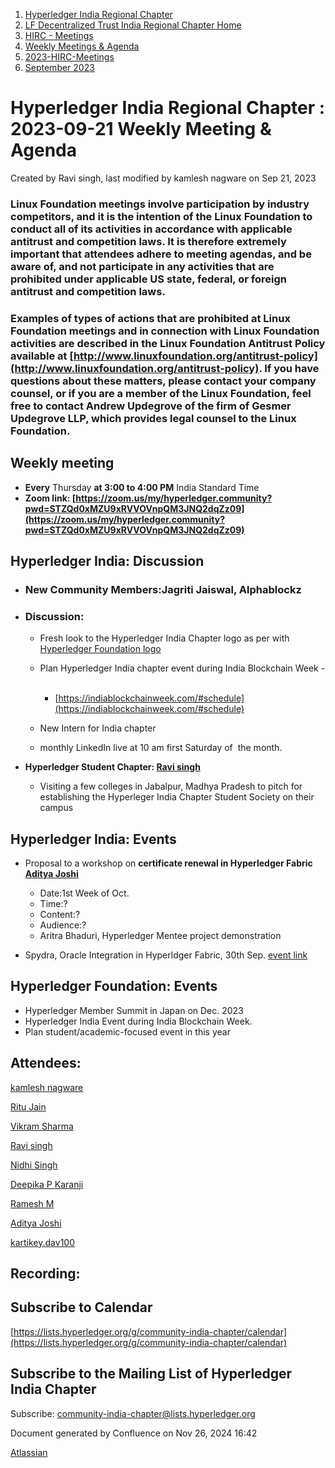 1. [Hyperledger India Regional Chapter](index.html)
2. [LF Decentralized Trust India Regional Chapter Home](LF-Decentralized-Trust-India-Regional-Chapter-Home_19169282.html)
3. [HIRC - Meetings](HIRC---Meetings_19169350.html)
4. [Weekly Meetings &amp; Agenda](19169352.html)
5. [2023-HIRC-Meetings](2023-HIRC-Meetings_19170487.html)
6. [September 2023](September-2023_19171257.html)

# Hyperledger India Regional Chapter : 2023-09-21 Weekly Meeting &amp; Agenda

Created by Ravi singh, last modified by kamlesh nagware on Sep 21, 2023

### **Linux Foundation meetings involve participation by industry competitors, and it is the intention of the Linux Foundation to conduct all of its activities in accordance with applicable antitrust and competition laws. It is therefore extremely important that attendees adhere to meeting agendas, and be aware of, and not participate in any activities that are prohibited under applicable US state, federal, or foreign antitrust and competition laws.**

### **Examples of types of actions that are prohibited at Linux Foundation meetings and in connection with Linux Foundation activities are described in the Linux Foundation Antitrust Policy available at [http://www.linuxfoundation.org/antitrust-policy](http://www.linuxfoundation.org/antitrust-policy). If you have questions about these matters, please contact your company counsel, or if you are a member of the Linux Foundation, feel free to contact Andrew Updegrove of the firm of Gesmer Updegrove LLP, which provides legal counsel to the Linux Foundation.**

## **Weekly meeting**

- **Every** Thursday **at 3:00 to 4:00 PM** India Standard Time
- **Zoom link: [https://zoom.us/my/hyperledger.community?pwd=STZQd0xMZU9xRVVOVnpQM3JNQ2dqZz09](https://zoom.us/my/hyperledger.community?pwd=STZQd0xMZU9xRVVOVnpQM3JNQ2dqZz09)**

## **Hyperledger India: Discussion**

- ### New Community Members:Jagriti Jaiswal, Alphablockz

<!--THE END-->

- ### **Discussion:**
  
  - Fresh look to the Hyperledger India Chapter logo as per with [Hyperledger Foundation logo](https://www.hyperledger.org/blog/welcome-to-the-new-hyperledger-foundation-look)
  - Plan Hyperledger India chapter event during India Blockchain Week - 
    
    - [https://indiablockchainweek.com/#schedule](https://indiablockchainweek.com/#schedule)
  - New Intern for India chapter
  - monthly LinkedIn live at 10 am first Saturday of  the month.
- **Hyperledger Student Chapter: [Ravi singh](https://lf-hyperledger.atlassian.net/wiki/people/6207b125f5d29a0068fd3a32?ref=confluence)** 
  
  - Visiting a few colleges in Jabalpur, Madhya Pradesh to pitch for establishing the Hyperleger India Chapter Student Society on their campus

## **Hyperledger India: Events**

- Proposal to a workshop on **certificate renewal in Hyperledger Fabric [Aditya Joshi](https://lf-hyperledger.atlassian.net/wiki/people/5a5129ceb12c7029722bbcac?ref=confluence)** 
  
  - Date:1st Week of Oct.
  - Time:?
  - Content:?
  - Audience:?
  - Aritra Bhaduri, Hyperledger Mentee project demonstration
- Spydra, Oracle Integration in Hyperldger Fabric, 30th Sep. [event link](https://www.linkedin.com/events/hyperledgerindiameetup-revoluti7109717066890248192/comments/)

## **Hyperledger Foundation: Events**

- Hyperledger Member Summit in Japan on Dec. 2023
- Hyperledger India Event during India Blockchain Week.
- Plan student/academic-focused event in this year

## Attendees:

[kamlesh nagware](https://lf-hyperledger.atlassian.net/wiki/people/557058:8e1fc425-f938-4b39-ad13-9cd8b0ddde52?ref=confluence) 

[Ritu Jain](https://lf-hyperledger.atlassian.net/wiki/people/557058:5c9c59c5-fd5d-49e5-9535-364abb623584?ref=confluence) 

[Vikram Sharma](https://lf-hyperledger.atlassian.net/wiki/people/712020:8ac96720-4e35-4aaa-a882-c585f41e461d?ref=confluence) 

[Ravi singh](https://lf-hyperledger.atlassian.net/wiki/people/6207b125f5d29a0068fd3a32?ref=confluence) 

[Nidhi Singh](https://lf-hyperledger.atlassian.net/wiki/people/712020:0f4b10ea-b6e4-43be-8d68-0fbeb9d94639?ref=confluence) 

[Deepika P Karanji](https://lf-hyperledger.atlassian.net/wiki/people/712020:34119971-4220-42fd-b14f-cf9dee0205ef?ref=confluence) 

[Ramesh M](https://lf-hyperledger.atlassian.net/wiki/people/5dffa51885a8c90ecac82cd5?ref=confluence) 

[Aditya Joshi](https://lf-hyperledger.atlassian.net/wiki/people/5a5129ceb12c7029722bbcac?ref=confluence) 

[kartikey.dav100](https://lf-hyperledger.atlassian.net/wiki/people/5d5fd1d08de8420ca06d3048?ref=confluence) 

## Recording:

## Subscribe to Calendar

[https://lists.hyperledger.org/g/community-india-chapter/calendar](https://lists.hyperledger.org/g/community-india-chapter/calendar)

## Subscribe to the Mailing List of Hyperledger India Chapter

Subscribe: [community-india-chapter@lists.hyperledger.org](mailto:community-india-chapter@lists.hyperledger.org)

Document generated by Confluence on Nov 26, 2024 16:42

[Atlassian](http://www.atlassian.com/)
